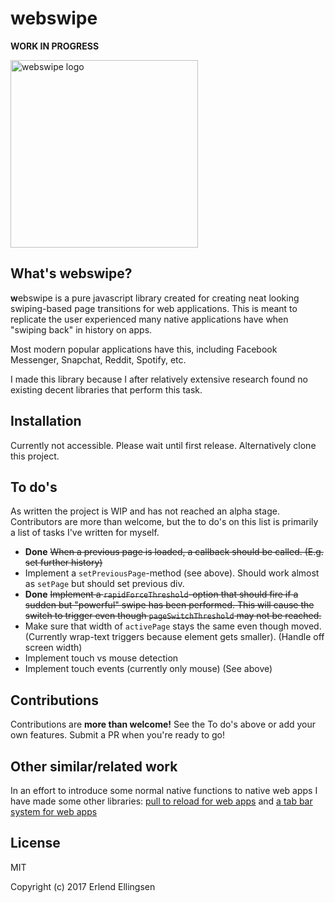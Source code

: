 # webswipe
**WORK IN PROGRESS**

<img src="https://i.imgur.com/CpfSE89.png" width="300px" alt="webswipe logo">

## What's webswipe?
**w**ebswipe is a pure javascript library created for creating neat looking swiping-based page transitions for web applications. This is meant to replicate the user experienced many native applications have when "swiping back" in history on apps. 

Most modern popular applications have this, including Facebook Messenger, Snapchat, Reddit, Spotify, etc.

I made this library because I after relatively extensive research found no existing decent libraries that perform this task. 

## Installation
Currently not accessible. Please wait until first release.
Alternatively clone this project. 

## To do's
As written the project is WIP and has not reached an alpha stage. Contributors are more than welcome, but the to do's on this list is primarily a list of tasks I've written for myself.



* **Done** <s>When a previous page is loaded, a callback should be called. (E.g. set further history)</s>
* Implement a `setPreviousPage`-method (see above). Should work almost as `setPage` but should set previous div.
* **Done** <s>Implement a `rapidForceThreshold`-option that should fire if a sudden but "powerful" swipe has been performed. This will cause the switch to trigger even though `pageSwitchThreshold` may not be reached.</s>
* Make sure that width of `activePage` stays the same even though moved. (Currently wrap-text triggers because element gets smaller). (Handle off screen width)
* Implement touch vs mouse detection
* Implement touch events (currently only mouse) (See above)

## Contributions
Contributions are **more than welcome!** See the To do's above or add your own features. Submit a PR when you're ready to go! 

## Other similar/related work
In an effort to introduce some normal native functions to native web apps I have made some other libraries: [pull to reload for web apps](https://github.com/ErlendEllingsen/pull-to-reload) and [a tab bar system for web apps](https://github.com/ErlendEllingsen/app-tab-bar)

## License
MIT

Copyright (c) 2017 Erlend Ellingsen
